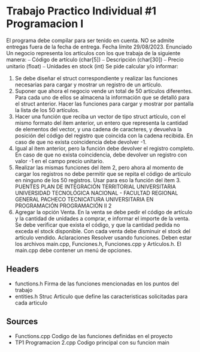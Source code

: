 ﻿# Trabajo Practico Individual #1 Programacion I

El programa debe compilar para ser tenido en cuenta. NO se admite entregas fuera de la fecha de 
entrega. Fecha límite 29/08/2023.
Enunciado
Un negocio representa los artículos con los que trabaja de la siguiente manera:
⎯ Código de artículo (char[5])
⎯ Descripción (char[30])
⎯ Precio unitario (float)
⎯ Unidades en stock (int)
Se pide calcular y/o informar:
1) Se debe diseñar el struct correspondiente y realizar las funciones
necesarias para cargar y mostrar un registro de un artículo.
2) Suponer que ahora el negocio vende un total de 50 artículos diferentes. Para 
cada uno de ellos se almacena la información que se detalló para el struct
anterior. Hacer las funciones para cargar y mostrar por pantalla la lista de
los 50 artículos. 
3) Hacer una función que reciba un vector de tipo struct artículo, con el mismo 
formato del ítem anterior, un entero que representa la cantidad de elementos 
del vector, y una cadena de caracteres, y devuelva la posición del código del 
registro que coincida con la cadena recibida. En caso de que no exista 
coincidencia debe devolver -1.
4) Igual al ítem anterior, pero la función debe devolver el registro completo. 
En caso de que no exista coincidencia, debe devolver un registro con 
valor -1 en el campo precio unitario.
5) Realizar las mismas funciones del ítem 2, pero ahora al momento de cargar 
los registros no debe permitir que se repita el código de artículo en ninguno 
de los 50 registros. Usar para eso la función del ítem 3.
PUENTES
PLAN DE INTEGRACIÓN
TERRITORIAL UNIVERSITARIA
UNIVERSIDAD TECNOLÓGICA NACIONAL - FACULTAD REGIONAL GENERAL PACHECO
TECNICATURA UNIVERSITARIA EN PROGRAMACIÓN
PROGRAMACIÓN II
2
6) Agregar la opción Venta. En la venta se debe pedir el código de artículo y 
la cantidad de unidades a comprar, e informar el importe de la venta. Se debe 
verificar que exista el código, y que la cantidad pedida no exceda el stock 
disponible. Con cada venta debe disminuir el stock del artículo vendido.
Aclaraciones
Resolver usando funciones. Deben estar los archivos main.cpp, Funciones.h, 
Funciones.cpp y Artículos.h.
El main.cpp debe contener un menú de opciones.

## Headers
- functions.h Firma de las funciones mencionadas en los puntos del trabajo
- entities.h Struc Articulo que define las caracteristicas solicitadas para cada articulo

## Sources
- Functions.cpp Codigo de las funciones definidas en el proyecto 
- TP1 Programacion 2.cpp Codigo principal con su funcion main 

